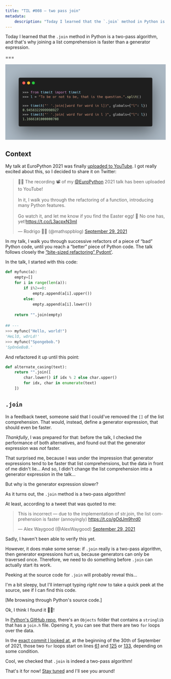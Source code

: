 ```yaml
---
title: "TIL #008 – two pass join"
metadata:
    description: "Today I learned that the `.join` method in Python is a two-pass algorithm, and that's why joining a list comprehension is faster than a generator expression."
---
```


Today I learned that the `.join` method in Python is a two-pass algorithm, and that's why joining a list comprehension is faster than a generator expression.

===

<script async src="https://platform.twitter.com/widgets.js" charset="utf-8"></script>

![Code showing that joining list comprehensions is faster than joining generator expressions.](thumbnail.webp)


## Context

My talk at EuroPython 2021 was finally [uploaded to YouTube][europython2021-talk-yt].
I got really excited about this, so I decided to share it on Twitter:

<blockquote class="twitter-tweet"><p lang="en" dir="ltr">🚨📢 The recording 📽 of my <a href="https://twitter.com/europython?ref_src=twsrc%5Etfw">@EuroPython</a> 2021 talk has been uploaded to YouTube!<br><br>In it, I walk you through the refactoring of a function, introducing many Python features.<br><br>Go watch it, and let me know if you find the Easter egg! 🥚 No one has, yet!<a href="https://t.co/L3acpxN3mI">https://t.co/L3acpxN3mI</a></p>&mdash; Rodrigo 🐍📝 (@mathsppblog) <a href="https://twitter.com/mathsppblog/status/1443184281098997764?ref_src=twsrc%5Etfw">September 29, 2021</a></blockquote>

In my talk, I walk you through successive refactors of a piece of “bad” Python code,
until you reach a “better” piece of Python code.
The talk follows closely the [“bite-sized refactoring” Pydont'][pydont-refactoring].

In the talk, I started with this code:

```py
def myfunc(a):
    empty=[]
    for i in range(len(a)):
        if i%2==0:
            empty.append(a[i].upper())
        else:
            empty.append(a[i].lower())

    return "".join(empty)

## ---
>>> myfunc("Hello, world!")
'HeLlO, wOrLd!'
>>> myfunc("Spongebob.")
'SpOnGeBoB.'
```

And refactored it up until this point:

```py
def alternate_casing(text):
    return "".join([
        char.lower() if idx % 2 else char.upper()
        for idx, char in enumerate(text)
    ])
```


## `.join`

In a feedback tweet, someone said that I could've removed the `[]` of the list comprehension.
That would, instead, define a generator expression,
that should even be faster.

_Thankfully_, I was prepared for that:
before the talk, I checked the performance of both alternatives,
and found out that the generator expression was _not_ faster.

That surprised me, because I was under the impression that generator expressions
tend to be faster that list comprehensions, but the data in front of me didn't lie...
And so, I didn't change the list comprehension into a generator expression in the talk...

But why is the generator expression slower?

As it turns out, the `.join` method is a two-pass algorithm!

At least, according to a tweet that was quoted to me:

<blockquote class="twitter-tweet"><p lang="en" dir="ltr">This is incorrect — due to the implementation of str.join, the list comprehension is faster (annoyingly) <a href="https://t.co/gOdJm9hrd0">https://t.co/gOdJm9hrd0</a></p>&mdash; Alex Waygood (@AlexWaygood) <a href="https://twitter.com/AlexWaygood/status/1443327768327041027?ref_src=twsrc%5Etfw">September 29, 2021</a></blockquote>

Sadly, I haven't been able to verify this yet.

However, it does make some sense:
if `.join` really is a two-pass algorithm, then generator expressions hurt us,
because generators can only be traversed once.
Therefore, we need to do something before `.join` can actually start its work.

Peeking at the source code for `.join` will probably reveal this...

I'm a bit sleepy, but I'll interrupt typing _right now_ to take a quick peek at the source,
see if I can find this code.

[Me browsing through Python's source code.]

Ok, I think I found it 🎉🎉!

In [Python's GitHub repo][python-gh-repo], there's an `Objects` folder that contains a `stringlib`
that has a `join.h` file.
Opening it, you can see that there are two `for` loops over the data.

In the [exact commit I looked at][python-source-commit], at the beginning of the 30th of September of 2021,
those two `for` loops start on lines [61][join-61] and [125][join-125] or [133][join-133],
depending on some condition.

Cool, we checked that `.join` is indeed a two-pass algorithm!


That's it for now! [Stay tuned][subscribe] and I'll see you around!


[subscribe]: /subscribe
[europython2021-talk-yt]: https://www.youtube.com/watch?v=Vjq89-spPOk
[pydont-refactoring]: /blog/pydonts/bite-sized-refactoring
[python-gh-repo]: https://github.com/python/cpython
[python-source-commit]: https://github.com/python/cpython/tree/d441437ee71ae174c008c23308b749b91020ba77
[python-source-join]: https://github.com/python/cpython/blob/main/Objects/stringlib/join.h
[join-61]: https://github.com/python/cpython/blob/d441437ee71ae174c008c23308b749b91020ba77/Objects/stringlib/join.h#L61
[join-125]: https://github.com/python/cpython/blob/d441437ee71ae174c008c23308b749b91020ba77/Objects/stringlib/join.h#L125
[join-133]: https://github.com/python/cpython/blob/d441437ee71ae174c008c23308b749b91020ba77/Objects/stringlib/join.h#L133
